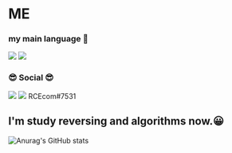# ME
### my main language 👋
<img src="https://img.shields.io/badge/++-blue?style=for-the-badge&logo=C%2B%2B&logoColor=white"/>                         <img src="https://img.shields.io/badge/-blue?style=for-the-badge&logo=C&logoColor=white"/>

###  😎 Social 😎 
<a href="https://www.youtube.com/" target="_blank"><img src="https://img.shields.io/badge/-red?style=for-the-badge&logo=YouTube&logoColor=white"/></a>
<a href="https:" target="_blank"><img src="https://img.shields.io/badge/-5f85bb?style=for-the-badge&logo=Discord&logoColor=white"/></a>
RCEcom#7531

## I'm study reversing and algorithms now.😀
![Anurag's GitHub stats](https://github-readme-stats.vercel.app/api?username=RCEcom&show_icons=true&theme=radical)
